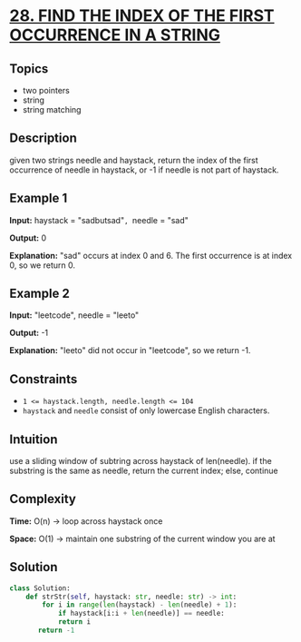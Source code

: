 # [28. FIND THE INDEX OF THE FIRST OCCURRENCE IN A STRING](https://leetcode.com/problems/find-the-index-of-the-first-occurrence-in-a-string/description/)

## Topics
- two pointers
- string
- string matching

## Description
given two strings needle and haystack, return the index of the first occurrence of needle in haystack, or -1 if needle is not part of haystack.

## Example 1
**Input:**  haystack = "sadbutsad"`, `needle = "sad"

**Output:**  0

**Explanation:** "sad" occurs at index 0 and 6. The first occurrence is at index 0, so we return 0.

## Example 2
**Input:**  "leetcode", needle = "leeto"

**Output:**  -1

**Explanation:**  "leeto" did not occur in "leetcode", so we return -1.


## Constraints
- `1 <= haystack.length, needle.length <= 104`
- `haystack` and `needle` consist of only lowercase English characters.

## Intuition
use a sliding window of subtring across haystack of len(needle). if the substring is the same as needle, return the current index; else, continue

## Complexity ##
**Time:** O(n) -> loop across haystack once

**Space:** O(1) -> maintain one substring of the current window you are at



## Solution
```python
class Solution:
    def strStr(self, haystack: str, needle: str) -> int:
        for i in range(len(haystack) - len(needle) + 1):
            if haystack[i:i + len(needle)] == needle:
            return i
       return -1